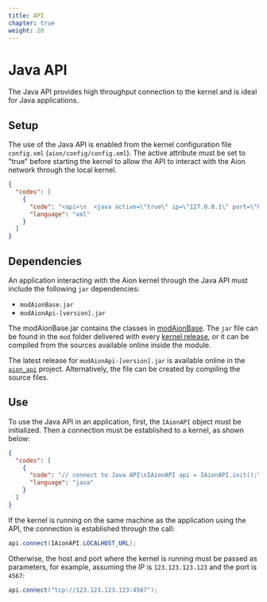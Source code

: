 ```yaml
---
title: API
chapter: true
weight: 20
---
```


# Java API

The Java API provides high throughput connection to the kernel and is ideal for Java applications.

## Setup

The use of the Java API is enabled from the kernel configuration file `config.xml` (`aion/config/config.xml`). The active attribute must be set to "true" before starting the kernel to allow the API to interact with the Aion network through the local kernel.

```json
{
  "codes": [
    {
      "code": "<api>\n  <java active=\"true\" ip=\"127.0.0.1\" port=\"8547\"></java>\n  <!-- other API settings -->\n</api>",
      "language": "xml"
    }
  ]
}
```

## Dependencies

An application interacting with the Aion kernel through the Java API must include the following `jar` dependencies:

- `modAionBase.jar`
- `modAionApi-[version].jar`

The modAionBase.jar contains the classes in [modAionBase](https://github.com/aionnetwork/aion/tree/master/modAionBase). The `jar` file can be found in the `mod` folder delivered with every [kernel release](https://github.com/aionnetwork/aion/releases), or it can be compiled from the sources available online inside the module.

The latest release for `modAionApi-[version].jar` is available online in the [`aion_api`](https://github.com/aionnetwork/aion_api/releases) project. Alternatively, the file can be created by compiling the source files.

## Use

To use the Java API in an application, first, the `IAionAPI` object must be initialized. Then a connection must be established to a kernel, as shown below:

```json
{
  "codes": [
    {
      "code": "// connect to Java API\nIAionAPI api = IAionAPI.init();\nApiMsg apiMsg = api.connect(IAionAPI.LOCALHOST_URL);\n\n// failed connection\nif (apiMsg.isError()) {\n    System.out.format(\"Could not connect due to <%s>%n\", apiMsg.getErrString());\n    System.exit(-1);\n}\n\n// code to use API\n// ...\n\n// disconnect from api  \napi.destroyApi();",
      "language": "java"
    }
  ]
}
```

If the kernel is running on the same machine as the application using the API, the connection is established through the call:

```java
api.connect(IAionAPI.LOCALHOST_URL);
```

Otherwise, the host and port where the kernel is running must be passed as parameters, for example, assuming the IP is `123.123.123.123` and the port is `4567`:

```java
api.connect("tcp://123.123.123.123:4567");
```